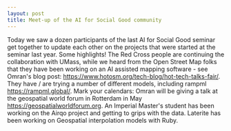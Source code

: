 ```yaml
---
layout: post
title: Meet-up of the AI for Social Good community
---
```


Today we saw a dozen participants of the last AI for Social Good seminar get together to update each other on the projects that were started at the seminar last year. Some highlights! The Red Cross people are continuing the collaboration with UMass, while we heard from the Open Street Map folks that they have been working on an AI assisted mapping software - see Omran's blog post: https://www.hotosm.org/tech-blog/hot-tech-talks-fair/. They have / are trying a number of different models, including rampml https://rampml.global/. Mark your calendars: Omran will be giving a talk at the geospatial world forum in Rotterdam in May https://geospatialworldforum.org.
An Imperial Master's student has been working on the Airqo project and getting to grips with the data. Laterite has been working on Geospatial interpolation models with Ruby.
